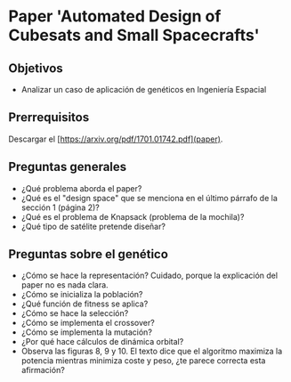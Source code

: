 # Paper 'Automated Design of Cubesats and Small Spacecrafts'

## Objetivos

* Analizar un caso de aplicación de genéticos en Ingeniería Espacial

## Prerrequisitos

Descargar el [https://arxiv.org/pdf/1701.01742.pdf](paper).

## Preguntas generales

- ¿Qué problema aborda el paper? 
- ¿Qué es el "design space" que se menciona en el último párrafo de la sección 1 (página 2)?
- ¿Qué es el problema de Knapsack (problema de la mochila)? 
- ¿Qué tipo de satélite pretende diseñar? 

## Preguntas sobre el genético

- ¿Cómo se hace la representación? Cuidado, porque la explicación del paper no es nada clara.
- ¿Cómo se inicializa la población? 
- ¿Qué función de fitness se aplica? 
- ¿Cómo se hace la selección? 
- ¿Cómo se implementa el crossover? 
- ¿Cómo se implementa la mutación? 
- ¿Por qué hace cálculos de dinámica orbital?
- Observa las figuras 8, 9 y 10. El texto dice que el algoritmo maximiza la potencia mientras minimiza coste y peso, ¿te parece correcta esta afirmación? 
